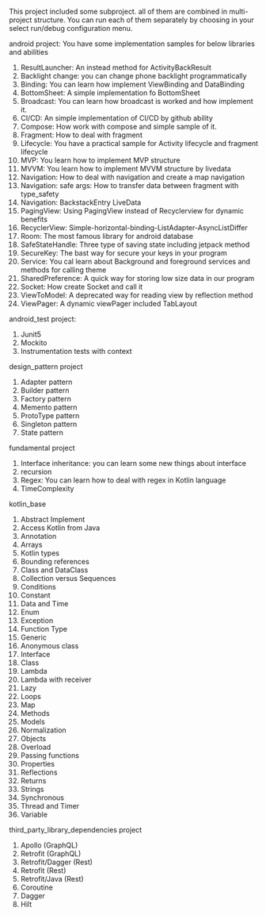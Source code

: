 This project included some subproject. all of them are combined in multi-project structure.
You can run each of them separately by choosing in your select run/debug configuration menu.   

android project:
You have some implementation samples for below libraries and abilities
1) ResultLauncher: An instead method for ActivityBackResult 
2) Backlight change: you can change phone backlight programmatically
3) Binding: You can learn how implement ViewBinding and DataBinding
4) BottomSheet: A simple implementation fo BottomSheet
5) Broadcast: You can learn how broadcast is worked and how implement it.
6) CI/CD: An simple implementation of CI/CD by github ability
7) Compose: How work with compose and simple sample of it.
8) Fragment: How to deal with fragment
9) Lifecycle: You have a practical sample for Activity lifecycle and fragment lifecycle
10) MVP: You learn how to implement MVP structure
11) MVVM: You learn how to implement MVVM structure by livedata
12) Navigation: How to deal with navigation and create a map navigation
13) Navigation: safe args: How to transfer data between fragment with type_safety
14) Navigation: BackstackEntry LiveData
15) PagingView: Using PagingView instead of Recyclerview for dynamic benefits
16) RecyclerView: Simple-horizontal-binding-ListAdapter-AsyncListDiffer
17) Room: The most famous library for android database
18) SafeStateHandle: Three type of saving state including jetpack method
19) SecureKey: The bast way for secure your keys in your program
20) Service: You cal learn about Background and foreground services and methods for calling theme
21) SharedPreference: A quick way for storing low size data in our program
22) Socket: How create Socket and call it
23) ViewToModel: A deprecated way for reading view by reflection method
24) ViewPager: A dynamic viewPager included TabLayout

android_test project:
1) Junit5
2) Mockito
3) Instrumentation tests with context

design_pattern project
1) Adapter pattern
2) Builder pattern
3) Factory pattern
4) Memento pattern
5) ProtoType pattern
6) Singleton pattern
7) State pattern

fundamental project
1) Interface inheritance: you can learn some new things about interface
2) recursion
3) Regex: You can learn how to deal with regex in Kotlin language
4) TimeComplexity

kotlin_base 
1) Abstract Implement
2) Access Kotlin from Java
3) Annotation
4) Arrays
5) Kotlin types
6) Bounding references
7) Class and DataClass
8) Collection versus Sequences
9) Conditions
10) Constant
11) Data and Time
12) Enum
13) Exception
14) Function Type
15) Generic
16) Anonymous class
17) Interface
18) Class
19) Lambda
20) Lambda with receiver
21) Lazy
22) Loops
23) Map
24) Methods
25) Models
26) Normalization
27) Objects
28) Overload
29) Passing functions
30) Properties
31) Reflections
32) Returns
33) Strings
34) Synchronous
35) Thread and Timer
36) Variable

third_party_library_dependencies project
1) Apollo (GraphQL)
2) Retrofit (GraphQL)
3) Retrofit/Dagger (Rest)
4) Retrofit (Rest)
5) Retrofit/Java (Rest)
6) Coroutine
7) Dagger
8) Hilt